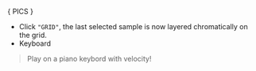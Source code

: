---
---

{ PICS }

- Click `"GRID"`, the last selected sample is now layered chromatically on the grid.
- Keyboard
  
> Play on a piano keybord with velocity!
